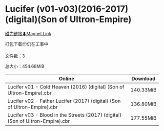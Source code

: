 # Lucifer (v01-v03)(2016-2017)(digital)(Son of Ultron-Empire)

[磁力链接⬇Magnet Link](magnet:?xt=urn:btih:b46c037335193c808e2d6f89e13f5530c69b3be7&dn=Lucifer%20%28v01-v03%29%282016-2017%29%28digital%29%28Son%20of%20Ultron-Empire%29)

打包下载📦仍在工事中

文件数：3

总大小：454.68MiB

Online | Download
--- | ---
Lucifer v01 - Cold Heaven (2016) (digital) (Son of Ultron-Empire).cbr | 140.33MiB
Lucifer v02 - Father Lucifer (2017) (digital) (Son of Ultron-Empire).cbr | 136.80MiB
Lucifer v03 - Blood in the Streets (2017) (digital) (Son of Ultron-Empire).cbr | 177.55MiB